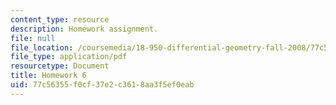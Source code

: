 ```yaml
---
content_type: resource
description: Homework assignment.
file: null
file_location: /coursemedia/18-950-differential-geometry-fall-2008/77c56355f0cf37e2c3618aa3f5ef0eab_homework6.pdf
file_type: application/pdf
resourcetype: Document
title: Homework 6
uid: 77c56355-f0cf-37e2-c361-8aa3f5ef0eab
---
```

